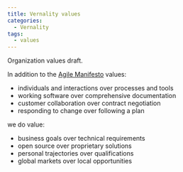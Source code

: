 ```yaml
---
title: Vernality values
categories: 
  - Vernality
tags:
  - values
---
```


Organization values draft. 

In addition to the [Agile Manifesto](http://agilemanifesto.org) values: 

- individuals and interactions over processes and tools
- working software over comprehensive documentation
- customer collaboration over contract negotiation
- responding to change over following a plan

we do value: 

- business goals over technical requirements
- open source over proprietary solutions
- personal trajectories over qualifications
- global markets over local opportunities

